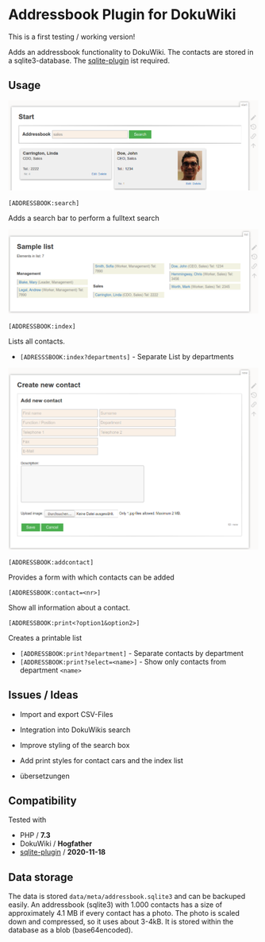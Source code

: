﻿# Addressbook Plugin for DokuWiki

This is a first testing / working version!

Adds an addressbook functionality to DokuWiki. The contacts are stored in a sqlite3-database. The [sqlite-plugin](https://www.dokuwiki.org/plugin:sqlite) ist required.

## Usage

![](screenshots/search.png)

```
[ADDRESSBOOK:search]
```
Adds a search bar to perform a fulltext search


![](screenshots/list.png)

```
[ADDRESSBOOK:index]
```
Lists all contacts.


  * ``[ADRESSSBOOK:index?departments]`` - Separate List by departments

![](screenshots/addnew.png)

```
[ADDRESSBOOK:addcontact]
```
Provides a form with which contacts can be added


```
[ADDRESSBOOK:contact=<nr>]
```
Show all information about a contact.


```
[ADDRESSBOOK:print<?option1&option2>]
```

Creates a printable list

  * ``[ADDRESSBOOK:print?department]`` - Separate contacts by department
  * ``[ADDRESSBOOK:print?select=<name>]`` - Show only contacts from department ``<name>``



## Issues / Ideas

* Import and export CSV-Files
* Integration into DokuWikis search
* Improve styling of the search box
* Add print styles for contact cars and the index list

* übersetzungen


## Compatibility

Tested with
* PHP / **7.3**
* DokuWiki / **Hogfather**
* [sqlite-plugin](https://www.dokuwiki.org/plugin:sqlite) / **2020-11-18**


## Data storage

The data is stored ``data/meta/addressbook.sqlite3`` and can be backuped easily. An addressbook (sqlite3) with 1.000 contacts has a size of approximately 4.1 MB if every contact has a photo. The photo is scaled down and compressed, so it uses about 3-4kB. It is stored within the database as a blob (base64encoded).
